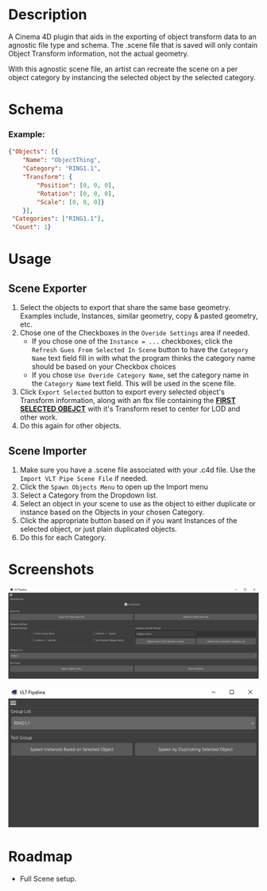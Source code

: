 # Description

A Cinema 4D plugin that aids in the exporting of object transform data to an agnostic file type and schema.  The .scene file that is saved  will only contain Object Transform information, not the actual geometry.

With this agnostic scene file, an artist can recreate the scene on a per object category by instancing the selected object by the selected category.



# Schema

### Example:

```json
{"Objects": [{
    "Name": "ObjectThing",
    "Category": "RING1.1", 
    "Transform": {
        "Position": [0, 0, 0], 
        "Rotation": [0, 0, 0], 
        "Scale": [0, 0, 0]}
	}], 
 "Categories": ["RING1.1"],
 "Count": 1}
```



# Usage

## Scene Exporter

1. Select the objects to export that share the same base geometry. Examples include, Instances, similar geometry, copy & pasted geometry, etc.
2. Chose one of the Checkboxes in the `Overide Settings` area if needed.
   - If you chose one of the `Instance = ...` checkboxes,  click the `Refresh Gues From Selected In Scene` button to have the `Category Name` text field fill in with what the program thinks the category name should be based on your Checkbox choices
   - If you chose `Use Overide Category Name`, set the category name in the `Category Name` text field. This will be used in the scene file.
3. Click `Export Selected` button to export every selected object's Transform information, along with an fbx file containing the **<u>FIRST SELECTED OBEJCT</u>** with it's Transform reset to center for LOD and other work.
4. Do this again for other objects.

## Scene Importer

1. Make sure you have a .scene file associated with your .c4d file. Use the `Import VLT Pipe Scene File` if needed.
2. Click the `Spawn Objects Menu` to open up the Import menu
3. Select a Category from the Dropdown list.
4. Select an object in your scene to use as the object to either duplicate or instance based on the Objects in your chosen Category.
5. Click the appropriate button based on if you want Instances of the selected object, or just plain duplicated objects.
6. Do this for each Category.



# Screenshots

![Export](https://github.com/vltmedia/VLTSceneExporterC4DPlugin/blob/master/images/screenshots/VLTExporterA.png?raw=true)

![Import](https://github.com/vltmedia/VLTSceneExporterC4DPlugin/blob/master/images/screenshots/VLTExporterImportA.png?raw=true)

# Roadmap

- Full Scene setup.
